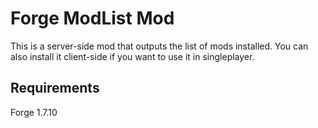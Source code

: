 # Forge ModList Mod
This is a server-side mod that outputs the list of mods installed.
You can also install it client-side if you want to use it in singleplayer.

## Requirements
Forge 1.7.10
